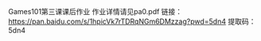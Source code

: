 Games101第三课课后作业
作业详情请见pa0.pdf
链接：https://pan.baidu.com/s/1hpicVk7rTDRqNGm6DMzzag?pwd=5dn4 
提取码：5dn4 